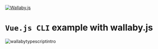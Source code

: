 [![Wallaby.js](https://img.shields.io/badge/wallaby.js-configured-green.svg)](https://wallabyjs.com)

# `Vue.js CLI` example with wallaby.js

![wallabytypescriptintro](https://cloud.githubusercontent.com/assets/979966/7109844/02ae89cc-e1ea-11e4-8637-7b07d927b8d9.gif)